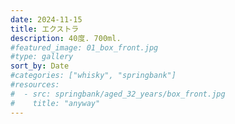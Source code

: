 ```yaml
---
date: 2024-11-15
title: エクストラ
description: 40度. 700ml.
#featured_image: 01_box_front.jpg
#type: gallery
sort_by: Date
#categories: ["whisky", "springbank"]
#resources:
#  - src: springbank/aged_32_years/box_front.jpg
#    title: "anyway"
---
```


